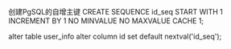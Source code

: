 创建PgSQL的自增主键
CREATE SEQUENCE id_seq
START WITH 1
INCREMENT BY 1
NO MINVALUE
NO MAXVALUE
CACHE 1;

alter table user_info alter column id set default nextval('id_seq');